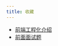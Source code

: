 ```yaml
---
title: 收藏
---
```

- [前端工程化介绍](https://www.yuque.com/robinson/fe-pro/qrut2p)
- [前面面试题](https://github.com/Advanced-Frontend/Daily-Interview-Question)